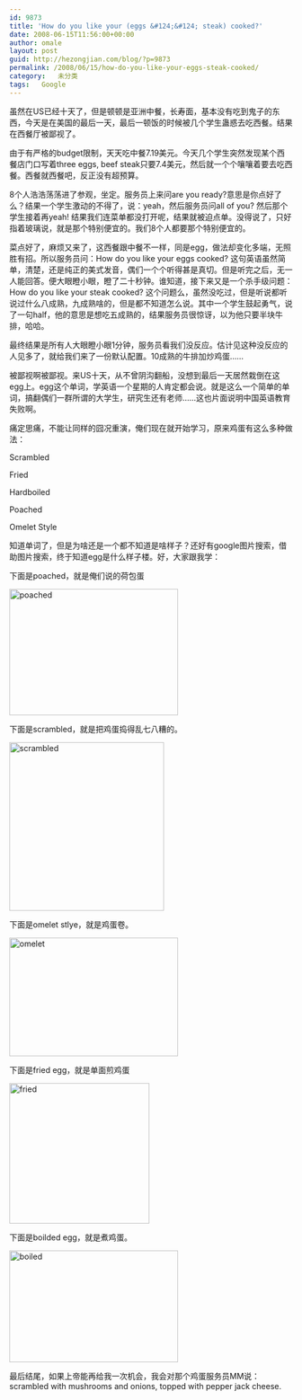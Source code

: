 ```yaml
---
id: 9873
title: 'How do you like your (eggs &#124;&#124; steak) cooked?'
date: 2008-06-15T11:56:00+00:00
author: omale
layout: post
guid: http://hezongjian.com/blog/?p=9873
permalink: /2008/06/15/how-do-you-like-your-eggs-steak-cooked/
category:   未分类  
tags:   Google
---
```

虽然在US已经十天了，但是顿顿是亚洲中餐，长寿面，基本没有吃到鬼子的东西，今天是在美国的最后一天，最后一顿饭的时候被几个学生蛊惑去吃西餐。结果在西餐厅被鄙视了。

由于有严格的budget限制，天天吃中餐7.19美元。今天几个学生突然发现某个西餐店门口写着three eggs, beef steak只要7.4美元，然后就一个个嚷嚷着要去吃西餐。西餐就西餐吧，反正没有超预算。

8个人浩浩荡荡进了参观，坐定。服务员上来问are you ready?意思是你点好了么？结果一个学生激动的不得了，说：yeah，然后服务员问all of you? 然后那个学生接着再yeah! 结果我们连菜单都没打开呢，结果就被迫点单。没得说了，只好指着玻璃说，就是那个特别便宜的。我们8个人都要那个特别便宜的。

菜点好了，麻烦又来了，这西餐跟中餐不一样，同是egg，做法却变化多端，无照胜有招。所以服务员问：How do you like your eggs cooked? 这句英语虽然简单，清楚，还是纯正的美式发音，偶们一个个听得甚是真切。但是听完之后，无一人能回答。便大眼瞪小眼，瞪了二十秒钟。谁知道，接下来又是一个杀手级问题：How do you like your steak cooked? 这个问题么，虽然没吃过，但是听说都听说过什么八成熟，九成熟啥的，但是都不知道怎么说。其中一个学生鼓起勇气，说了一句half，他的意思是想吃五成熟的，结果服务员很惊讶，以为他只要半块牛排，哈哈。

最终结果是所有人大眼瞪小眼1分钟，服务员看我们没反应。估计见这种没反应的人见多了，就给我们来了一份默认配置。10成熟的牛排加炒鸡蛋&hellip;&hellip;

被鄙视啊被鄙视。来US十天，从不曾阴沟翻船，没想到最后一天居然栽倒在这egg上。egg这个单词，学英语一个星期的人肯定都会说。就是这么一个简单的单词，搞翻偶们一群所谓的大学生，研究生还有老师&hellip;&hellip;这也片面说明中国英语教育失败啊。

痛定思痛，不能让同样的囧况重演，俺们现在就开始学习，原来鸡蛋有这么多种做法：
	  
Scrambled
	  
Fried
	  
Hardboiled
	  
Poached
	  
Omelet Style
	  
知道单词了，但是为啥还是一个都不知道是啥样子？还好有google图片搜索，借助图片搜索，终于知道egg是什么样子楼。好，大家跟我学：

下面是poached，就是俺们说的荷包蛋
	  
[<img class="aligncenter size-medium wp-image-10302" height="225" src="/uploads/2008/06/poached-300x225.jpg" title="poached" width="300" />](/uploads/2008/06/poached.jpg)

下面是scrambled，就是把鸡蛋捣得乱七八糟的。
	  
[<img class="aligncenter size-medium wp-image-10303" height="300" src="/uploads/2008/06/scrambled-275x300.jpg" title="scrambled" width="275" />](/uploads/2008/06/scrambled.jpg)

下面是omelet stlye，就是鸡蛋卷。
	  
[<img class="aligncenter size-medium wp-image-10304" height="211" src="/uploads/2008/06/omelet-300x211.jpg" title="omelet" width="300" />](/uploads/2008/06/omelet.jpg)

下面是fried egg，就是单面煎鸡蛋
	  
[<img class="aligncenter size-full wp-image-10305" height="250" src="/uploads/2008/06/fried.jpg" title="fried" width="249" />](/uploads/2008/06/fried.jpg)

下面是boilded egg，就是煮鸡蛋。
	  
[<img class="aligncenter size-medium wp-image-10306" height="199" src="/uploads/2008/06/boiled-300x199.jpg" title="boiled" width="300" />](/uploads/2008/06/boiled.jpg)

最后结尾，如果上帝能再给我一次机会，我会对那个鸡蛋服务员MM说：scrambled with mushrooms and onions, topped with pepper jack cheese.